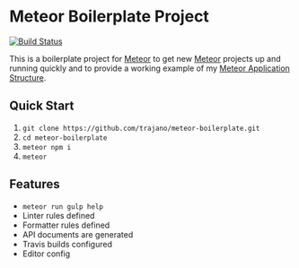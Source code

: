 Meteor Boilerplate Project
==========================

[![Build Status](https://travis-ci.org/trajano/meteor-boilerplate.svg?branch=master)](https://travis-ci.org/trajano/meteor-boilerplate)

This is a boilerplate project for [Meteor][] to get new [Meteor][] projects
up and running quickly and to provide a working example of my
[Meteor Application Structure][1].


## Quick Start

1. `git clone https://github.com/trajano/meteor-boilerplate.git`
2. `cd meteor-boilerplate`
3. `meteor npm i`
4. `meteor`

## Features

* `meteor run gulp help`
* Linter rules defined
* Formatter rules defined
* API documents are generated
* Travis builds configured
* Editor config

[Meteor]: http://www.meteor.com/
[1]: http://www.trajano.net/2016/05/meteor-application-structure
